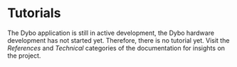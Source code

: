 # Tutorials

The Dybo application is still in active development, the Dybo hardware
development has not started yet. Therefore, there is no tutorial
yet. Visit the *References* and *Technical* categories of the
documentation for insights on the project.

